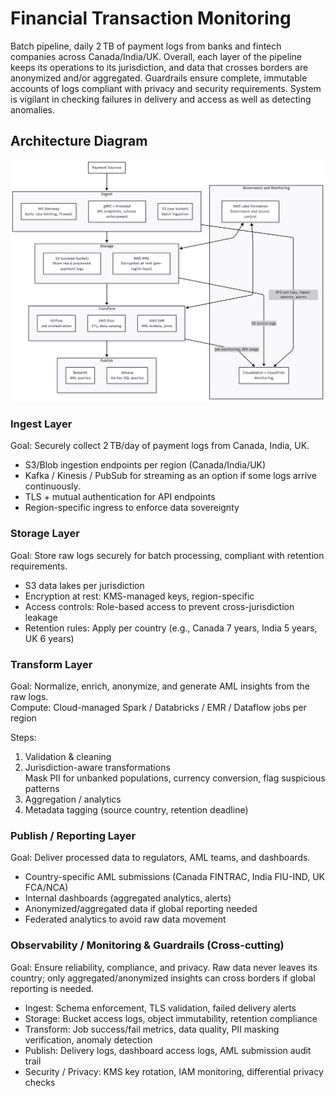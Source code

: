 # Financial Transaction Monitoring
Batch pipeline, daily 2 TB of payment logs from banks and fintech companies across Canada/India/UK. Overall, each layer of the pipeline keeps its operations to its jurisdiction, and data that crosses borders are anonymized and/or aggregated. Guardrails ensure complete, immutable accounts of logs compliant with privacy and security requirements. System is vigilant in checking failures in delivery and access as well as detecting anomalies.

## Architecture Diagram
<img src="architecture.png">

### Ingest Layer

Goal: Securely collect 2 TB/day of payment logs from Canada, India, UK.  
- S3/Blob ingestion endpoints per region (Canada/India/UK)
- Kafka / Kinesis / PubSub for streaming as an option if some logs arrive continuously.
- TLS + mutual authentication for API endpoints
- Region-specific ingress to enforce data sovereignty

### Storage Layer

Goal: Store raw logs securely for batch processing, compliant with retention requirements.  
- S3 data lakes per jurisdiction
- Encryption at rest: KMS-managed keys, region-specific
- Access controls: Role-based access to prevent cross-jurisdiction leakage
- Retention rules: Apply per country (e.g., Canada 7 years, India 5 years, UK 6 years)

### Transform Layer

Goal: Normalize, enrich, anonymize, and generate AML insights from the raw logs.  
Compute: Cloud-managed Spark / Databricks / EMR / Dataflow jobs per region 

Steps:
1. Validation & cleaning
2. Jurisdiction-aware transformations  
   Mask PII for unbanked populations, currency conversion, flag suspicious patterns
3. Aggregation / analytics
4. Metadata tagging (source country, retention deadline)

### Publish / Reporting Layer

Goal: Deliver processed data to regulators, AML teams, and dashboards. 
- Country-specific AML submissions (Canada FINTRAC, India FIU-IND, UK FCA/NCA)
- Internal dashboards (aggregated analytics, alerts)
- Anonymized/aggregated data if global reporting needed
- Federated analytics to avoid raw data movement

### Observability / Monitoring & Guardrails (Cross-cutting)

Goal: Ensure reliability, compliance, and privacy. Raw data never leaves its country; only aggregated/anonymized insights can cross borders if global reporting is needed. 
- Ingest: Schema enforcement, TLS validation, failed delivery alerts
- Storage: Bucket access logs, object immutability, retention compliance
- Transform: Job success/fail metrics, data quality, PII masking verification, anomaly detection
- Publish: Delivery logs, dashboard access logs, AML submission audit trail
- Security / Privacy: KMS key rotation, IAM monitoring, differential privacy checks
